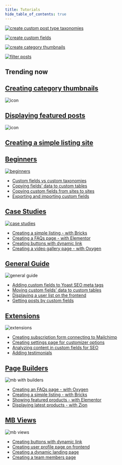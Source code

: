 ```yaml
---
title: Tutorials
hide_table_of_contents: true
---
```

<div className="tutorials">
<div className="tutorials_banner">
<div className="banner_left--item1">

[![create custom post type taxonomies](/tutorials/banner-1.png)](/tutorials/create-custom-post-types-taxonomies/)

</div>
<div className="banner_right--item2">

[![create custom fields](/tutorials/banner-2.png)](/tutorials/create-custom-fields/)

</div>
<div className="banner_right--item3">

[![create category thumbnails](/tutorials/banner-3.png)](/tutorials/category-thumbnails/)

</div>
<div className="banner_right--item4">

[![filter posts](/tutorials/banner-4.png)](/tutorials/filter-posts-by-custom-fields-taxonomies/)

</div>
</div>
	<div className="tutorials_trending">
		<div className="items trending--first">
			<h2 className="trending_category">Trending now</h2>
			<a className="trending" href="/tutorials/category-thumbnails/">
				<h2 className="trending_title">Creating category thumbnails</h2>
			</a>
		</div>
		<div className="items trending--second">
			<img alt="icon" src="/tutorials/Rectangle.png"/>
			<a className="trending" href="/tutorials/displaying-featured-posts-with-wp-grid-builder/">
				<h2 className="trending_title">Displaying featured posts</h2>
			</a>
		</div>
		<div className="items trending--third">
			<img alt="icon" src="/tutorials/Rectangle.png"/>
			<a className="trending" href="/tutorials/create-simple-listing-meta-box-bricks/">
				<h2 className="trending_title">Creating a simple listing site</h2>
			</a>
		</div>
	</div>
	<div className="tutorials_category">
		<div className="items">
			<a href="/tutorials/beginners/">
				<h2 className="items_heading">Beginners</h2>
			</a>

[![beginners](/tutorials/category-1.png)](/tutorials/create-custom-post-types-taxonomies/)
<ul>
	<li><a href="/tutorials/custom-fields-vs-taxonomies/">Custom fields vs custom taxonomies</a></li>
	<li><a href="/tutorials/move-data-to-custom-tables/">Copying fields’ data to custom tables</a></li>
	<li><a href="/tutorials/copy-custom-fields/">Copying custom fields from sites to sites</a></li>
	<li><a href="/tutorials/export-import-custom-fields-meta-box-builder/">Exporting and importing custom fields</a></li>
</ul>
		</div>
		<div className="items">
			<a href="/tutorials/case-studies/">
				<h2 className="items_heading">Case Studies</h2>
			</a>

[![case studies](/tutorials/category-2.png)](/tutorials/create-simple-listing-meta-box-bricks/)
<ul>
	<li><a href="/tutorials/create-simple-listing-meta-box-bricks/">Creating a simple listing - with Bricks</a></li>
	<li><a href="/tutorials/create-faqs-page-meta-box-elementor/">Creating a FAQs page - with Elementor</a></li>
	<li><a href="/tutorials/create-buttons-dynamic-links/">Creating buttons with dynamic link</a></li>
	<li><a href="/tutorials/create-video-gallery-page-meta-box-oxygen/">Creating a video gallery page - with Oxygen</a></li>
</ul>
		</div>
		<div className="items">
			<a href="/tutorials/general-guide/">
				<h2 className="items_heading">General Guide</h2>
			</a>

![general guide](/tutorials/category-3.png)
<ul>
	<li><a href="/tutorials/add-custom-fields-to-yoast-seo/">Adding custom fields to Yoast SEO meta tags</a></li>
	<li><a href="/tutorials/move-data-to-custom-tables/">Moving custom fields’ data to custom tables</a></li>
	<li><a href="/tutorials/display-users-list/">Displaying a user list on the frontend</a></li>
	<li><a href="/tutorials/get-posts-by-custom-fields/">Getting posts by custom fields</a></li>
</ul>
		</div>
		<div className="items">
			<a href="/tutorials/extensions/">
				<h2 className="items_heading">Extensions</h2>
			</a>

![extensions](/tutorials/category-5.png)
<ul>
	<li><a href="/tutorials/create-subscription-form-connect-to-mailchimp/">Creating subscription form connecting to Mailchimp</a></li>
	<li><a href="">Creating settings page for customizer options</a></li>
	<li><a href="/tutorials/analyze-content-seo-rank-math/">Analyzing content in custom fields for SEO</a></li>
	<li><a href="/tutorials/add-testimonials/">Adding testimonials</a></li>
</ul>
		</div>
		<div className="items">
			<a href="/tutorials/builders/">
				<h2 className="items_heading">Page Builders</h2>
			</a>

![mb with builders](/tutorials/category-4.png)
<ul>
	<li><a href="/tutorials/create-faqs-page-meta-box-oxygen/">Creating an FAQs page - with Oxygen</a></li>
	<li><a href="/tutorials/create-simple-listing-meta-box-bricks/">Creating a simple listing - with Bricks</a></li>
	<li><a href="/tutorials/create-team-members-page-meta-box-elementor/">Showing featured products - with Elementor</a></li>
	<li><a href="/tutorials/display-latest-products-meta-box-zion/">Displaying latest products - with Zion</a></li>
</ul>
		</div>
		<div className="items">
			<a href="/tutorials/mb-views/">
				<h2 className="items_heading">MB Views</h2>
			</a>

![mb views](/tutorials/category-6.png)
<ul>
	<li><a href="/tutorials/create-buttons-dynamic-links/">Creating buttons with dynamic link</a></li>
	<li><a href="/tutorials/create-user-profile-page/">Creating user profile page on frontend</a></li>
	<li><a href="/tutorials/create-dynamic-landing-page/">Creating a dynamic landing page</a></li>
	<li><a href="/tutorials/create-team-members-page-mb-views/">Creating a team members page</a></li>
</ul>
		</div>
	</div>
</div>

